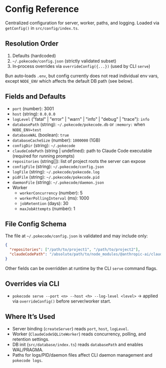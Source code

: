 # Config Reference

Centralized configuration for server, worker, paths, and logging. Loaded via `getConfig()` in `src/config/index.ts`.

## Resolution Order

1) Defaults (hardcoded)
2) `~/.pokecode/config.json` (strictly validated subset)
3) In‑process overrides via `overrideConfig({...})` (used by CLI `serve`)

Bun auto‑loads `.env`, but config currently does not read individual env vars, except `NODE_ENV` which affects the default DB path (see below).

## Fields and Defaults

- `port` (number): 3001
- `host` (string): `0.0.0.0`
- `logLevel` ("fatal" | "error" | "warn" | "info" | "debug" | "trace"): `info`
- `databasePath` (string): `~/.pokecode/pokecode.db` or `:memory:` when `NODE_ENV=test`
- `databaseWAL` (boolean): `true`
- `databaseCacheSize` (number): `1000000` (1GB)
- `configDir` (string): `~/.pokecode`
- `claudeCodePath` (string | undefined): path to Claude Code executable (required for running prompts)
- `repositories` (string[]): list of project roots the server can expose
- `configFile` (string): `~/.pokecode/config.json`
- `logFile` (string): `~/.pokecode/pokecode.log`
- `pidFile` (string): `~/.pokecode/pokecode.pid`
- `daemonFile` (string): `~/.pokecode/daemon.json`
- Worker
  - `workerConcurrency` (number): 5
  - `workerPollingInterval` (ms): 1000
  - `jobRetention` (days): 30
  - `maxJobAttempts` (number): 1

## File Config Schema

The file at `~/.pokecode/config.json` is validated and may include only:

```json
{
  "repositories": ["/path/to/project1", "/path/to/project2"],
  "claudeCodePath": "/absolute/path/to/node_modules/@anthropic-ai/claude-code/cli.js"
}
```

Other fields can be overridden at runtime by the CLI `serve` command flags.

## Overrides via CLI

- `pokecode serve --port <n> --host <h> --log-level <level>` → applied via `overrideConfig()` before server/worker start.

## Where It’s Used

- Server binding (`createServer`) reads `port`, `host`, `logLevel`.
- Worker (`ClaudeCodeSQLiteWorker`) reads concurrency, polling, and retention settings.
- DB init (`src/database/index.ts`) reads `databasePath` and enables WAL/PRAGMA.
- Paths for logs/PID/daemon files affect CLI daemon management and `pokecode logs`.

